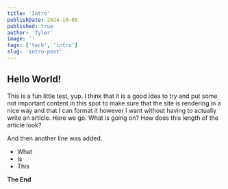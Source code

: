 ```yaml
---
title: 'Intro'
publishDate: 2024-10-05
published: true
author: 'Tyler'
image: ''
tags: ['tech', 'intro']
slug: 'intro-post'
---
```


## Hello World!

This is a fun little test, yup. I think that it is a good idea to try and put some not important content in this spot to make sure that the site is rendering
in a nice way and that I can format it however I want without having to actually write an article. Here we go. What is going on? How does this length of the
article look?

And then another line was added.

- What
- Is 
- This

**The End**
